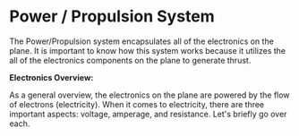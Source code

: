 # Power / Propulsion System

The Power/Propulsion system encapsulates all of the electronics on the plane. It is important to know how this system works because it utilizes the all of the electronics components on the plane to generate thrust.

**Electronics Overview:**

As a general overview, the electronics on the plane are powered by the flow of electrons \(electricity\). When it comes to electricity, there are three important aspects: voltage, amperage, and resistance. Let's briefly go over each.

